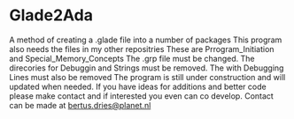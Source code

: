 # Glade2Ada
A method of creating a .glade file into a number of packages
This program also needs the files in my other repositries
These are Prrogram_Initiation and Special_Memory_Concepts
The .grp file must be changed. The direcories for Debuggin and 
Strings must be removed. The with Debugging Lines must also be
removed
The program is still under construction and will updated when needed.
If you have ideas for additions and better code please make contact
and if interested you even can co develop. Contact can be made at
bertus.dries@planet.nl
